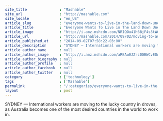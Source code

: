```yaml
---
site_title               : "Mashable"
site_url                 : "http://mashable.com"
site_locale              : "en_US"
article_slug             : "everyone-wants-to-live-in-the-land-down-under-here-are-some-tips"
article_title            : "Everyone Wants To Live in The Land Down Under, Here Are Some Tips"
article_image            : "http://i.amz.mshcdn.com/NRIQOu41h68jF4s5tWQamQpASA0=/1200x627/2014%2F09%2F02%2F50%2Fbondi.78cbe.jpg"
article_url              : "http://mashable.com/2014/09/02/moving-to-australia-hub/"
article_published_at     : "2014-09-02T07:58:22-03:00"
article_description      : "SYDNEY — International workers are moving to the lucky country in droves, as Australia becomes one of the most desired countries in the world to work in."
article_author_name      : null
article_author_image     : "http://i.amz.mshcdn.com/aREAu0JZrz0GBWCvEOmJvWHyMuE=/90x90/2016%2F09%2F16%2Fee%2Fhttpsd2mhye01h4nj2n.cloudfront.netmediaZgkyMDE0LzA3.5a5ae.jpg"
article_author_biography : null
article_author_profile   : null
article_author_facebook  : null
article_author_twitter   : null
category                 : ['technology']
tags                     : ['Mashable']
permalink                : "/:categories/everyone-wants-to-live-in-the-land-down-under-here-are-some-tips/"
layout                   : post
---
```


SYDNEY — International workers are moving to the lucky country in droves, as Australia becomes one of the most desired countries in the world to work in.
